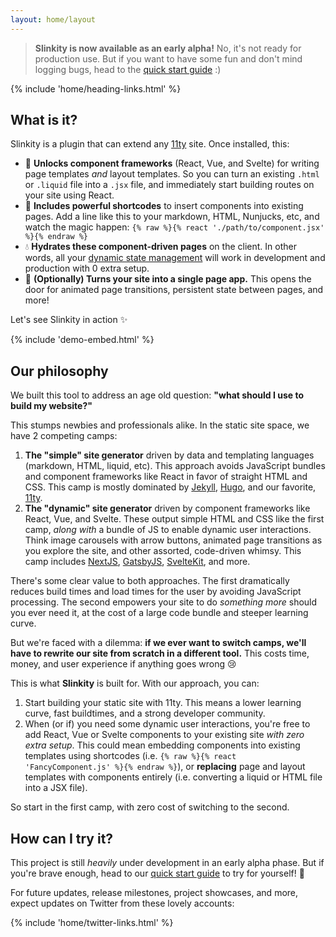 ```yaml
---
layout: home/layout
---
```


> **Slinkity is now available as an early alpha!** No, it's not ready for production use. But if you want to have some fun and don't mind logging bugs, head to the [quick start guide](/docs/quick-start/) :)

{% include 'home/heading-links.html' %}

## What is it?

Slinkity is a plugin that can extend any [11ty](https://11ty.dev/) site. Once installed, this:
- 🚀 **Unlocks component frameworks** (React, Vue, and Svelte) for writing page templates _and_ layout templates. So you can turn an existing `.html` or `.liquid` file into a `.jsx` file, and immediately start building routes on your site using React.
- 🔖 **Includes powerful shortcodes** to insert components into existing pages. Add a line like this to your markdown, HTML, Nunjucks, etc, and watch the magic happen: `{% raw %}{% react './path/to/component.jsx' %}{% endraw %}`
- 💧 **Hydrates these component-driven pages** on the client. In other words, all your [dynamic state management](https://reactjs.org/docs/hooks-intro.html) will work in development and production with 0 extra setup.
- 🔗 **(Optionally) Turns your site into a single page app.** This opens the door for animated page transitions, persistent state between pages, and more!

Let's see Slinkity in action ✨

{% include 'demo-embed.html' %}

## Our philosophy

We built this tool to address an age old question: **"what should I use to build my website?"**

This stumps newbies and professionals alike. In the static site space, we have 2 competing camps:
1. **The "simple" site generator** driven by data and templating languages (markdown, HTML, liquid, etc). This approach avoids JavaScript bundles and component frameworks like React in favor of straight HTML and CSS. This camp is mostly dominated by [Jekyll](https://jekyllrb.com), [Hugo](https://gohugo.io), and our favorite, [11ty](https://11ty.dev).
2. **The "dynamic" site generator** driven by component frameworks like React, Vue, and Svelte. These output simple HTML and CSS like the first camp, _along with_ a bundle of JS to enable dynamic user interactions. Think image carousels with arrow buttons, animated page transitions as you explore the site, and other assorted, code-driven whimsy. This camp includes [NextJS](https://nextjs.org), [GatsbyJS](https://www.gatsbyjs.com), [SvelteKit](https://kit.svelte.dev), and more.

There's some clear value to both approaches. The first dramatically reduces build times and load times for the user by avoiding JavaScript processing. The second empowers your site to do _something more_ should you ever need it, at the cost of a large code bundle and steeper learning curve.

But we're faced with a dilemma: **if we ever want to switch camps, we'll have to rewrite our site from scratch in a different tool.** This costs time, money, and user experience if anything goes wrong 😢

This is what **Slinkity** is built for. With our approach, you can:
1.  Start building your static site with 11ty. This means a lower learning curve, fast buildtimes, and a strong developer community.
2.  When (or if) you need some dynamic user interactions, you're free to add React, Vue or Svelte components to your existing site _with zero extra setup_. This could mean embedding components into existing templates using shortcodes (i.e. `{% raw %}{% react 'FancyComponent.js' %}{% endraw %}`), or **replacing** page and layout templates with components entirely (i.e. converting a liquid or HTML file into a JSX file).

So start in the first camp, with zero cost of switching to the second.

## How can I try it?

This project is still _heavily_ under development in an early alpha phase. But if you're brave enough, head to our [quick start guide](/docs/quick-start/) to try for yourself! 🚀

For future updates, release milestones, project showcases, and more, expect updates on Twitter from these lovely accounts:

{% include 'home/twitter-links.html' %}
